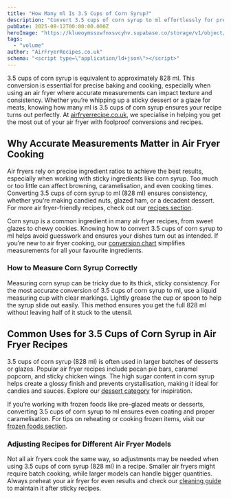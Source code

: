 ```yaml
---
title: "How Many ml Is 3.5 Cups of Corn Syrup?"
description: "Convert 3.5 cups of corn syrup to ml effortlessly for precise baking and cooking. Get accurate measurements for perfect results every time."
pubDate: 2025-08-12T00:00:00.000Z
heroImage: "https://klueoymssxwfnxsvcyhv.supabase.co/storage/v1/object/public/md/how-many-ml-is-3-5-cups-of-corn-syrup-ad990851.webp"
tags:
  - "volume"
author: "AirFryerRecipes.co.uk"
schema: "<script type=\"application/ld+json\"></script>"
---
```


<p>3.5 cups of corn syrup is equivalent to approximately 828 ml. This conversion is essential for precise baking and cooking, especially when using an air fryer where accurate measurements can impact texture and consistency. Whether you’re whipping up a sticky dessert or a glaze for meats, knowing how many ml is 3.5 cups of corn syrup ensures your recipe turns out perfectly. At <a href=https://www.airfryerrecipe.co.uk/>airfryerrecipe.co.uk</a>, we specialise in helping you get the most out of your air fryer with foolproof conversions and recipes.</p>  

<h2>Why Accurate Measurements Matter in Air Fryer Cooking</h2>  
<p>Air fryers rely on precise ingredient ratios to achieve the best results, especially when working with sticky ingredients like corn syrup. Too much or too little can affect browning, caramelisation, and even cooking times. Converting 3.5 cups of corn syrup to ml (828 ml) ensures consistency, whether you’re making candied nuts, glazed ham, or a decadent dessert. For more air fryer-friendly recipes, check out our <a href=https://www.airfryerrecipe.co.uk/recipes>recipes section</a>.</p>  

<p>Corn syrup is a common ingredient in many air fryer recipes, from sweet glazes to chewy cookies. Knowing how to convert 3.5 cups of corn syrup to ml helps avoid guesswork and ensures your dishes turn out as intended. If you’re new to air fryer cooking, our <a href=https://www.airfryerrecipe.co.uk/air-fryer-conversion-chart>conversion chart</a> simplifies measurements for all your favourite ingredients.</p>  

<h3>How to Measure Corn Syrup Correctly</h3>  
<p>Measuring corn syrup can be tricky due to its thick, sticky consistency. For the most accurate conversion of 3.5 cups of corn syrup to ml, use a liquid measuring cup with clear markings. Lightly grease the cup or spoon to help the syrup slide out easily. This method ensures you get the full 828 ml without leaving half of it stuck to the utensil.</p>  

<h2>Common Uses for 3.5 Cups of Corn Syrup in Air Fryer Recipes</h2>  
<p>3.5 cups of corn syrup (828 ml) is often used in larger batches of desserts or glazes. Popular air fryer recipes include pecan pie bars, caramel popcorn, and sticky chicken wings. The high sugar content in corn syrup helps create a glossy finish and prevents crystallisation, making it ideal for candies and sauces. Explore our <a href=https://www.airfryerrecipe.co.uk/recipe-category/dessert>dessert category</a> for inspiration.</p>  

<p>If you’re working with frozen foods like pre-glazed meats or desserts, converting 3.5 cups of corn syrup to ml ensures even coating and proper caramelisation. For tips on reheating or cooking frozen items, visit our <a href=https://www.airfryerrecipe.co.uk/recipe-category/frozen-foods>frozen foods section</a>.</p>  

<h3>Adjusting Recipes for Different Air Fryer Models</h3>  
<p>Not all air fryers cook the same way, so adjustments may be needed when using 3.5 cups of corn syrup (828 ml) in a recipe. Smaller air fryers might require batch cooking, while larger models can handle bigger quantities. Always preheat your air fryer for even results and check our <a href=https://www.airfryerrecipe.co.uk/air-fryer-cleaner>cleaning guide</a> to maintain it after sticky recipes.</p>